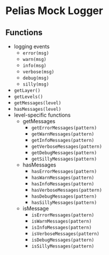 # Pelias Mock Logger


## Functions

* logging events
  * `error(msg)`
  * `warn(msg)`
  * `info(msg)`
  * `verbose(msg)`
  * `debug(msg)`
  * `silly(msg)`
* `getLayer()`
* `getLevels()`
* `getMessages(level)`
* `hasMessages(level)`
* level-specific functions
  * getMessages
    * `getErrorMessages(pattern)`
    * `getWarnMessages(pattern)`
    * `getInfoMessages(pattern)`
    * `getVerboseMessages(pattern)`
    * `getDebugMessages(pattern)`
    * `getSillyMessages(pattern)`
  * hasMessages
    * `hasErrorMessages(pattern)`
    * `hasWarnMessages(pattern)`
    * `hasInfoMessages(pattern)`
    * `hasVerboseMessages(pattern)`
    * `hasDebugMessages(pattern)`
    * `hasSillyMessages(pattern)`
  * isMessage
    * `isErrorMessages(pattern)`
    * `isWarnMessages(pattern)`
    * `isInfoMessages(pattern)`
    * `isVerboseMessages(pattern)`
    * `isDebugMessages(pattern)`
    * `isSillyMessages(pattern)`
